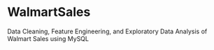 # WalmartSales
Data Cleaning, Feature Engineering, and Exploratory Data Analysis of Walmart Sales using MySQL
